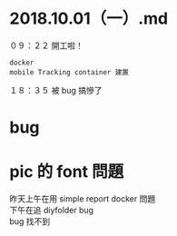 # 2018.10.01（一）.md
０９：２２ 開工啦！  
```
docker 
mobile Tracking container 建置
```

１８：３５ 被 bug 搞慘了  

# bug
# pic 的 font 問題

昨天上午在用 simple report docker 問題  
下午在追 diyfolder bug  
bug 找不到  
